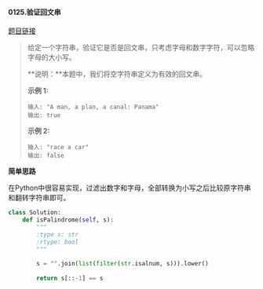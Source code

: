 #### 0125.验证回文串
[题目链接](https://leetcode-cn.com/problems/valid-palindrome/)
> 给定一个字符串，验证它是否是回文串，只考虑字母和数字字符，可以忽略字母的大小写。
>
> **说明：**本题中，我们将空字符串定义为有效的回文串。
>
> **示例 1:**
>
> ```
> 输入: "A man, a plan, a canal: Panama"
> 输出: true
> ```
>
> **示例 2:**
>
> ```
> 输入: "race a car"
> 输出: false
> ```

**简单思路**

在Python中很容易实现，过滤出数字和字母，全部转换为小写之后比较原字符串和翻转字符串即可。

```python
class Solution:
    def isPalindrome(self, s):
        """
        :type s: str
        :rtype: bool
        """
        
        s = "".join(list(filter(str.isalnum, s))).lower()
        
        return s[::-1] == s
```

